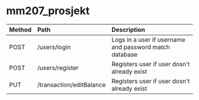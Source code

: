 # mm207_prosjekt
| Method       | Path           | Description   |
| :---         | :---           |  :---         |
| POST         | /users/login   | Logs in a user if username and password match database    |
| POST         | /users/register | Registers user if user dosn't already exist      |
| PUT          | /transaction/editBalance | Registers user if user dosn't already exist      |
